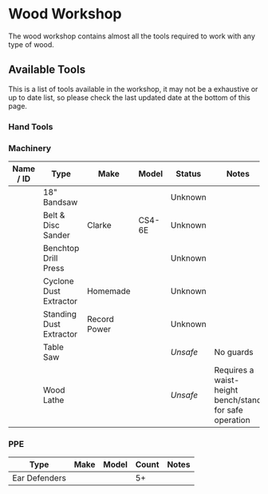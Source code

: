 # Wood Workshop

The wood workshop contains almost all the tools required to work with any type of wood.

## Available Tools

This is a list of tools available in the workshop, it may not be a exhaustive or up to date list, so please check the last updated date at the bottom of this page.

### Hand Tools

### Machinery 

| Name / ID | Type                    | Make         | Model  | Status   | Notes                                                  |
| --------- | ----------------------- | ------------ | ------ | -------- | ------------------------------------------------------ |
|           | 18" Bandsaw             |              |        | Unknown  |                                                        |
|           | Belt & Disc Sander      | Clarke       | CS4-6E | Unknown  |                                                        |
|           | Benchtop Drill Press    |              |        | Unknown  |                                                        |
|           | Cyclone Dust Extractor  | Homemade     |        | Unknown  |                                                        |
|           | Standing Dust Extractor | Record Power |        | Unknown  |                                                        |
|           | Table Saw               |              |        | _Unsafe_ | No guards                                              |
|           | Wood Lathe              |              |        | _Unsafe_ | Requires a waist-height bench/stand for safe operation |

### PPE

 | Type          | Make | Model | Count | Notes |
 | ------------- | ---- | ----- | ----- | ----- |
 | Ear Defenders |      |       | 5+    |       |